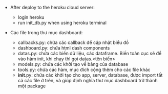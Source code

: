 - After deploy to the heroku cloud server:
    + login heroku
    + run init_db.py when using heroku terminal

- Các file trong thư mục dashboard:
    + callbacks.py: chứa các callback để cập nhật biểu đồ
    + dashboard.py: chứa html dash components
    + datas.py: chứa các biến dữ liệu, các dataframe. Biến toàn cục sẽ để vào hàm init, khi chạy thì gọi datas.<tên biến>
    + models.py: chứa các khởi tạo về bảng của database
    + tools.py: chứa các hàm, mục đích cộng thêm cho các file khác
    + __init__.py: chứa các khởi tạo cho app, server, database, được import tất cả các file ở trên, và giúp định nghĩa thư mục dashboard trở thành một package